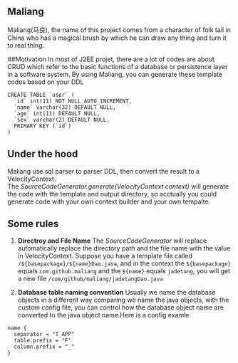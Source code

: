 ## Maliang

Maliang(马良), the name of this project comes from a character of folk tail in China who has a magical brush by which he can draw any thing and turn it to real thing.

##Motivation
In most of J2EE projet, there are a lot of codes are about CRUD which refer to the basic functions of a database or persistence layer in a software system. By using Maliang, you can generate these template codes based on your DDL
```
CREATE TABLE `user` (
  `id` int(11) NOT NULL AUTO_INCREMENT,
  `name` varchar(32) DEFAULT NULL,
  `age` int(11) DEFAULT NULL,
  `sex` varchar(2) DEFAULT NULL,
  PRIMARY KEY (`id`)
)
```

## Under the hood
Maliang use sql parser to parser DDL, then convert the result to a VelocityContext.   
The *SourceCodeGenerator.generate(VelocityContext context)* will generate the code with the template and output directory, so acctually you could generate code with your own context builder and your own tempalte.

## Some rules
1. **Directroy and File Name**
The *SourceCodeGenerator* will replace automatically replace the directory path and the file name with the value in VelocityContext. Suppose you have a template file called  ```/${basepackage}/${name}Dao.java```, and in the context the ```${basepackage}``` equals ```com.github.maliang``` and the ```${name}``` equals ```jadetang```, you will get a new file ```/com/github/maliang/jadetangDao.java``` 

2. **Database table naming convention**
Usually we name the database objects in a different way comparing we name the java objects, with the custom config file, you can control how the database object name are converted to the java object name.Here is a config examle
```
name {
  separator = "T_APP"
  table.prefix = "F"
  column.prefix = "_"
}
```
